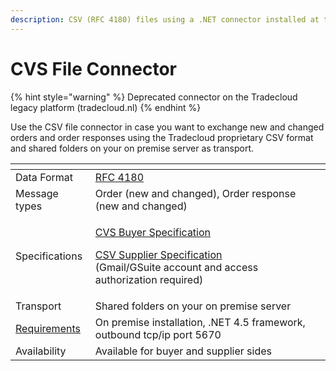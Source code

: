 ```yaml
---
description: CSV (RFC 4180) files using a .NET connector installed at the customer premises
---
```


# CVS File Connector

{% hint style="warning" %}
Deprecated connector on the Tradecloud legacy platform \(tradecloud.nl\)
{% endhint %}

Use the CSV file connector in case you want to exchange new and changed orders and order responses using the Tradecloud proprietary CSV format and shared folders on your on premise server as transport.

<table>
  <thead>
    <tr>
      <th style="text-align:left"></th>
      <th style="text-align:left"></th>
    </tr>
  </thead>
  <tbody>
    <tr>
      <td style="text-align:left">Data Format</td>
      <td style="text-align:left"><a href="https://tools.ietf.org/html/rfc4180">RFC 4180</a>
      </td>
    </tr>
    <tr>
      <td style="text-align:left">Message types</td>
      <td style="text-align:left">Order (new and changed), Order response (new and changed)</td>
    </tr>
    <tr>
      <td style="text-align:left">Specifications</td>
      <td style="text-align:left">
        <p><a href="csv-buyer-specification.md">CVS Buyer Specification</a>
        </p>
        <p><a href="csv-supplier-specification.md">CSV Supplier Specification</a> 
          <br
          />(Gmail/GSuite account and access authorization required)</p>
      </td>
    </tr>
    <tr>
      <td style="text-align:left">Transport</td>
      <td style="text-align:left">Shared folders on your on premise server</td>
    </tr>
    <tr>
      <td style="text-align:left"><a href="csv-file-connector-requirements.md">Requirements</a>
      </td>
      <td style="text-align:left">On premise installation, .NET 4.5 framework, outbound tcp/ip port 5670</td>
    </tr>
    <tr>
      <td style="text-align:left">Availability</td>
      <td style="text-align:left">Available for buyer and supplier sides</td>
    </tr>
  </tbody>
</table>


